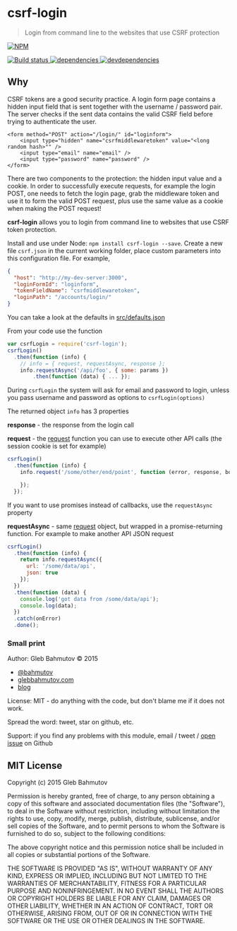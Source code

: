 # csrf-login

> Login from command line to the websites that use CSRF protection

[![NPM][csrf-login-icon] ][csrf-login-url]

[![Build status][csrf-login-ci-image] ][csrf-login-ci-url]
[![dependencies][csrf-login-dependencies-image] ][csrf-login-dependencies-url]
[![devdependencies][csrf-login-devdependencies-image] ][csrf-login-devdependencies-url]

## Why

CSRF tokens are a good security practice. A login form page contains a hidden input
field that is sent together with the username / password pair. The server checks if
the sent data contains the valid CSRF field before trying to authenticate the user.

    <form method="POST" action="/login/" id="loginform">
        <input type="hidden" name="csrfmiddlewaretoken" value="<long random hash>"" />
        <input type="email" name="email" />
        <input type="password" name="password" />
    </form>

There are two components to the protection: the hidden input value and a cookie. In order to
successfully execute requests, for example the login POST, one needs to fetch the login page,
grab the middleware token and use it to form the valid POST request, plus use the same value
as a cookie when making the POST request!

**csrf-login** allows you to login from command line to websites that use CSRF token protection.

Install and use under Node: `npm install csrf-login --save`.
Create a new file `csrf.json` in the current working folder, place custom parameters into this
configuration file. For example,

```json
{
  "host": "http://my-dev-server:3000",
  "loginFormId": "loginform",
  "tokenFieldName": "csrfmiddlewaretoken",
  "loginPath": "/accounts/login/"
}
```

You can take a look at the defaults in [src/defaults.json](src/defaults.json)

From your code use the function

```js
var csrfLogin = require('csrf-login');
csrfLogin()
  .then(function (info) {
    // info = { request, requestAsync, response };
    info.requestAsync('/api/foo', { some: params })
        .then(function (data) { ... });
```

During `csrfLogin` the system will ask for email and password to login, unless you pass username and password
as options to `csrfLogin(options)`

The returned object `info` has 3 properties

**response** - the response from the login call

**request** - the [request](https://www.npmjs.com/package/request) function you can use
to execute other API calls (the session cookie is set for example)

```js
csrfLogin()
  .then(function (info) {
    info.request('/some/other/end/point', function (error, response, body) {

    });
  });
```

If you want to use promises instead of callbacks, use the `requestAsync` property

**requestAsync** - same [request](https://www.npmjs.com/package/request) object, but wrapped
in a promise-returning function. For example to make another API JSON request

```js
csrfLogin()
  .then(function (info) {
    return info.requestAsync({
      url: '/some/data/api',
      json: true
    });
  })
  .then(function (data) {
    console.log('got data from /some/data/api');
    console.log(data);
  })
  .catch(onError)
  .done();
```

### Small print

Author: Gleb Bahmutov &copy; 2015

* [@bahmutov](https://twitter.com/bahmutov)
* [glebbahmutov.com](http://glebbahmutov.com)
* [blog](http://glebbahmutov.com/blog/)

License: MIT - do anything with the code, but don't blame me if it does not work.

Spread the word: tweet, star on github, etc.

Support: if you find any problems with this module, email / tweet /
[open issue](https://github.com/bahmutov/csrf-login/issues) on Github

## MIT License

Copyright (c) 2015 Gleb Bahmutov

Permission is hereby granted, free of charge, to any person
obtaining a copy of this software and associated documentation
files (the "Software"), to deal in the Software without
restriction, including without limitation the rights to use,
copy, modify, merge, publish, distribute, sublicense, and/or sell
copies of the Software, and to permit persons to whom the
Software is furnished to do so, subject to the following
conditions:

The above copyright notice and this permission notice shall be
included in all copies or substantial portions of the Software.

THE SOFTWARE IS PROVIDED "AS IS", WITHOUT WARRANTY OF ANY KIND,
EXPRESS OR IMPLIED, INCLUDING BUT NOT LIMITED TO THE WARRANTIES
OF MERCHANTABILITY, FITNESS FOR A PARTICULAR PURPOSE AND
NONINFRINGEMENT. IN NO EVENT SHALL THE AUTHORS OR COPYRIGHT
HOLDERS BE LIABLE FOR ANY CLAIM, DAMAGES OR OTHER LIABILITY,
WHETHER IN AN ACTION OF CONTRACT, TORT OR OTHERWISE, ARISING
FROM, OUT OF OR IN CONNECTION WITH THE SOFTWARE OR THE USE OR
OTHER DEALINGS IN THE SOFTWARE.

[csrf-login-icon]: https://nodei.co/npm/csrf-login.png?downloads=true
[csrf-login-url]: https://npmjs.org/package/csrf-login
[csrf-login-ci-image]: https://travis-ci.org/bahmutov/csrf-login.png?branch=master
[csrf-login-ci-url]: https://travis-ci.org/bahmutov/csrf-login
[csrf-login-dependencies-image]: https://david-dm.org/bahmutov/csrf-login.png
[csrf-login-dependencies-url]: https://david-dm.org/bahmutov/csrf-login
[csrf-login-devdependencies-image]: https://david-dm.org/bahmutov/csrf-login/dev-status.png
[csrf-login-devdependencies-url]: https://david-dm.org/bahmutov/csrf-login#info=devDependencies
